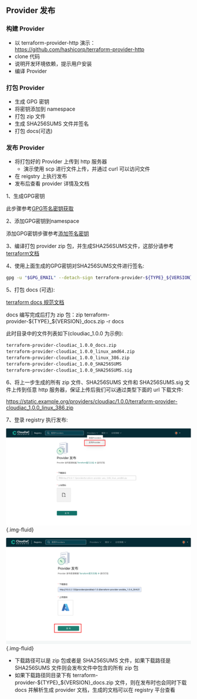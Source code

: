 ## Provider 发布

### 构建 Provider
- 以 terraform-provider-http 演示：https://github.com/hashicorp/terraform-provider-http
- clone 代码
- 说明开发环境依赖，提示用户安装
- 编译 Provider

### 打包 Provider
- 生成 GPG 密钥
- 将密钥添加到 namespace
- 打包 zip 文件
- 生成 SHA256SUMS 文件并签名
- 打包 docs(可选)

### 发布 Provider
- 将打包好的 Provider 上传到 http 服务器
    - 演示使用 scp 进行文件上传，并通过 curl 可以访问文件
- 在 reigstry 上执行发布
- 发布后查看 provider 详情及文档


1、生成GPG密钥

此步骤参考[GPG签名密钥获取](../registry/#gpg)

2、添加GPG密钥到namespace

添加GPG密钥步骤参考[添加签名密钥](../registry/#_4)

3、编译打包 provider zip 包，并生成SHA256SUMS文件，这部分请参考[terraform文档](https://www.terraform.io/docs/registry/providers/publishing.html#manually-preparing-a-release)

4、使用上面生成的GPG密钥对SHA256SUMS文件进行签名:

```bash
gpg -u "$GPG_EMAIL" --detach-sign terraform-provider-${TYPE}_${VERSION}_SHA256SUMS
```

5、打包 docs (可选):

[terraform docs 规范文档](https://www.terraform.io/docs/registry/providers/docs.html)

docs 编写完成后打为 zip 包：zip terraform-provider-${TYPE}_${VERSION}_docs.zip -r docs

此时目录中的文件列表如下(cloudiac_1.0.0 为示例):

```bash
terraform-provider-cloudiac_1.0.0_docs.zip
terraform-provider-cloudiac_1.0.0_linux_amd64.zip
terraform-provider-cloudiac_1.0.0_linux_386.zip
terraform-provider-cloudiac_1.0.0_SHA256SUMS
terraform-provider-cloudiac_1.0.0_SHA256SUMS.sig
```

6、将上一步生成的所有 zip 文件、SHA256SUMS 文件和 SHA256SUMS.sig 文件上传到任意 http 服务器，保证上传后我们可以通过类型下面的 url 下载文件:  

https://static.example.org/providers/cloudiac/1.0.0/terraform-provider-cloudiac_1.0.0_linux_386.zip

7、登录 registry 执行发布:

![img](../images/registry-provider-publish1.png){.img-fluid}

![img](../images/registry-provider-publish2.png){.img-fluid}

- 下载路径可以是 zip 包或者是 SHA256SUMS 文件，如果下载路径是 SHA256SUMS 文件则会发布文件中包含的所有 zip 包
- 如果下载路径同目录下有 terraform-provider-${TYPE}_${VERSION}_docs.zip 文件，则在发布时也会同时下载 docs 并解析生成 provider 文档，生成的文档可以在 registry 平台查看
